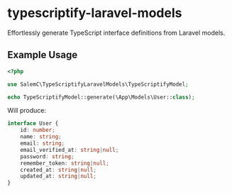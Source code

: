 # typescriptify-laravel-models

Effortlessly generate TypeScript interface definitions from Laravel models.

## Example Usage

```php
<?php

use SalemC\TypeScriptifyLaravelModels\TypeScriptifyModel;

echo TypeScriptifyModel::generate(\App\Models\User::class);
```
Will produce:
```ts
interface User {
    id: number;
    name: string;
    email: string;
    email_verified_at: string|null;
    password: string;
    remember_token: string|null;
    created_at: string|null;
    updated_at: string|null;
}
```
